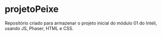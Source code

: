 # projetoPeixe
Repositório criado para armazenar o projeto inicial do módulo 01 do Inteli, usando JS, Phaser, HTML e CSS.
